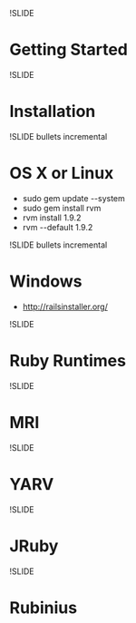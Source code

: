 !SLIDE

# Getting Started #

!SLIDE

# Installation #

!SLIDE bullets incremental 

# OS X or Linux #

* sudo gem update --system
* sudo gem install rvm
* rvm install 1.9.2
* rvm --default 1.9.2

!SLIDE bullets incremental

# Windows #

* http://railsinstaller.org/

!SLIDE

# Ruby Runtimes #

!SLIDE

# MRI #

!SLIDE

# YARV #

!SLIDE

# JRuby #

!SLIDE

# Rubinius #
